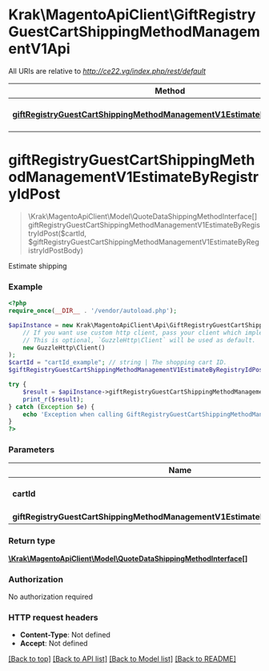 # Krak\MagentoApiClient\GiftRegistryGuestCartShippingMethodManagementV1Api

All URIs are relative to *http://ce22.vg/index.php/rest/default*

Method | HTTP request | Description
------------- | ------------- | -------------
[**giftRegistryGuestCartShippingMethodManagementV1EstimateByRegistryIdPost**](GiftRegistryGuestCartShippingMethodManagementV1Api.md#giftRegistryGuestCartShippingMethodManagementV1EstimateByRegistryIdPost) | **POST** /V1/guest-giftregistry/{cartId}/estimate-shipping-methods | 


# **giftRegistryGuestCartShippingMethodManagementV1EstimateByRegistryIdPost**
> \Krak\MagentoApiClient\Model\QuoteDataShippingMethodInterface[] giftRegistryGuestCartShippingMethodManagementV1EstimateByRegistryIdPost($cartId, $giftRegistryGuestCartShippingMethodManagementV1EstimateByRegistryIdPostBody)



Estimate shipping

### Example
```php
<?php
require_once(__DIR__ . '/vendor/autoload.php');

$apiInstance = new Krak\MagentoApiClient\Api\GiftRegistryGuestCartShippingMethodManagementV1Api(
    // If you want use custom http client, pass your client which implements `GuzzleHttp\ClientInterface`.
    // This is optional, `GuzzleHttp\Client` will be used as default.
    new GuzzleHttp\Client()
);
$cartId = "cartId_example"; // string | The shopping cart ID.
$giftRegistryGuestCartShippingMethodManagementV1EstimateByRegistryIdPostBody = new \Krak\MagentoApiClient\Model\GiftRegistryGuestCartShippingMethodManagementV1EstimateByRegistryIdPostBody(); // \Krak\MagentoApiClient\Model\GiftRegistryGuestCartShippingMethodManagementV1EstimateByRegistryIdPostBody | 

try {
    $result = $apiInstance->giftRegistryGuestCartShippingMethodManagementV1EstimateByRegistryIdPost($cartId, $giftRegistryGuestCartShippingMethodManagementV1EstimateByRegistryIdPostBody);
    print_r($result);
} catch (Exception $e) {
    echo 'Exception when calling GiftRegistryGuestCartShippingMethodManagementV1Api->giftRegistryGuestCartShippingMethodManagementV1EstimateByRegistryIdPost: ', $e->getMessage(), PHP_EOL;
}
?>
```

### Parameters

Name | Type | Description  | Notes
------------- | ------------- | ------------- | -------------
 **cartId** | **string**| The shopping cart ID. |
 **giftRegistryGuestCartShippingMethodManagementV1EstimateByRegistryIdPostBody** | [**\Krak\MagentoApiClient\Model\GiftRegistryGuestCartShippingMethodManagementV1EstimateByRegistryIdPostBody**](../Model/GiftRegistryGuestCartShippingMethodManagementV1EstimateByRegistryIdPostBody.md)|  | [optional]

### Return type

[**\Krak\MagentoApiClient\Model\QuoteDataShippingMethodInterface[]**](../Model/QuoteDataShippingMethodInterface.md)

### Authorization

No authorization required

### HTTP request headers

 - **Content-Type**: Not defined
 - **Accept**: Not defined

[[Back to top]](#) [[Back to API list]](../../README.md#documentation-for-api-endpoints) [[Back to Model list]](../../README.md#documentation-for-models) [[Back to README]](../../README.md)

